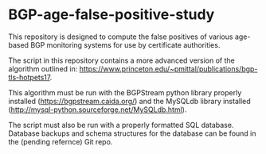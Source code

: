 # BGP-age-false-positive-study
This repository is designed to compute the false positives of various age-based BGP monitoring systems for use by certificate authorities.

The script in this repository contains a more advanced version of the algorithm outlined in: https://www.princeton.edu/~pmittal/publications/bgp-tls-hotpets17.

This algorithm must be run with the BGPStream python library properly installed (https://bgpstream.caida.org/) and the MySQLdb library installed (http://mysql-python.sourceforge.net/MySQLdb.html).

The script must also be run with a properly formatted SQL database. Database backups and schema structures for the database can be found in the (pending refernce) Git repo.
